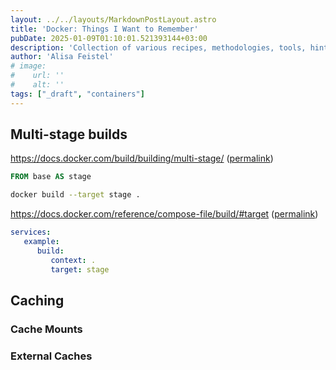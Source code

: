 ```yaml
---
layout: ../../layouts/MarkdownPostLayout.astro
title: 'Docker: Things I Want to Remember'
pubDate: 2025-01-09T01:10:01.521393144+03:00
description: 'Collection of various recipes, methodologies, tools, hints, talks, etc.'
author: 'Alisa Feistel'
# image:
#    url: ''
#    alt: ''
tags: ["_draft", "containers"]
---
```


## Multi-stage builds

<https://docs.docker.com/build/building/multi-stage/> ([permalink](https://github.com/docker/docs/blob/2aecb5f9d9ad9d4d8b7dd215ef1896f2f587c42a/content/manuals/build/building/multi-stage.md))

```dockerfile
FROM base AS stage
```

```sh
docker build --target stage .
```

<https://docs.docker.com/reference/compose-file/build/#target> ([permalink](https://github.com/docker/docs/blob/4baa3c605c61d20bb3172eb3199a20e7c36503aa/content/reference/compose-file/build.md#target))

```yaml
services:
   example:
      build:
         context: .
         target: stage
```

## Caching

### Cache Mounts

### External Caches
